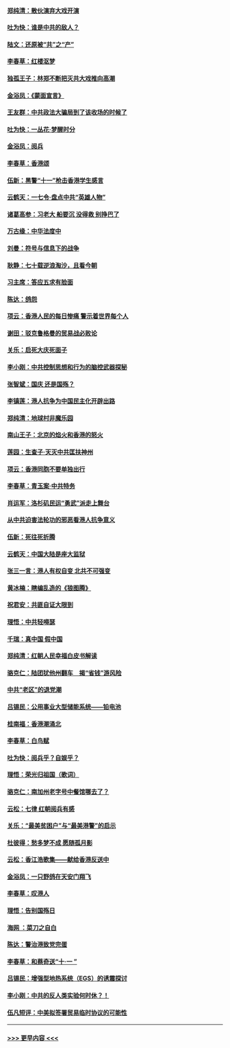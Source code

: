 #### [郑纯清：散伙演弃大戏开演](../pages/nsc993/n11570826.md?t=10060422) 
#### [吐为快：谁是中共的敌人？](../pages/nsc993/n11570817.md?t=10060422) 
#### [陆文：还原被“共”之“产”](../pages/nsc993/n11570798.md?t=10060422) 
#### [李春草：红楼沤梦](../pages/nsc993/n11569673.md?t=10060422) 
#### [独孤王子：林郑不断把灭共大戏推向高潮](../pages/nsc993/n11569381.md?t=10060422) 
#### [金浴凤：《蒙面宣言》](../pages/nsc993/n11569368.md?t=10060422) 
#### [王友群：中共政法大骗局到了该收场的时候了](../pages/nsc993/n11568940.md?t=10060422) 
#### [吐为快：一丛花‧梦醒时分](../pages/nsc993/n11567491.md?t=10060422) 
#### [金浴凤：阅兵](../pages/nsc993/n11567454.md?t=10060422) 
#### [李春草：香港颂](../pages/nsc993/n11567444.md?t=10060422) 
#### [伍新：黑警“十一”枪击香港学生感言](../pages/nsc993/n11567426.md?t=10060422) 
#### [云鹤天：一七令‧盘点中共“英雄人物”](../pages/nsc993/n11567091.md?t=10060422) 
#### [诸葛高参：习老大 船要沉 没得救 别挣巴了](../pages/nsc993/n11566976.md?t=10060422) 
#### [万古缘：中华法度中](../pages/nsc993/n11566726.md?t=10060422) 
#### [刘曼：符号与信息下的战争](../pages/nsc993/n11564655.md?t=10060422) 
#### [耿静：七十载逆浪淘沙，且看今朝](../pages/nsc993/n11564520.md?t=10060422) 
#### [习主席：答应五求有脸面](../pages/nsc993/n11563953.md?t=10060422) 
#### [陈达：鸽怨](../pages/nsc993/n11561879.md?t=10060422) 
#### [项云：香港人民的每日惨痛  警示着世界每个人](../pages/nsc993/n11559273.md?t=10060422) 
#### [谢田：驳克鲁格曼的贸易战必败论](../pages/nsc993/n11555840.md?t=10060422) 
#### [关乐：启死大庆死面子](../pages/nsc993/n11556823.md?t=10060422) 
#### [李小刚：中共控制思想和行为的脑控武器探秘](../pages/nsc993/n11556776.md?t=10060422) 
#### [张智斌：国庆  还是国殇？](../pages/nsc993/n11556617.md?t=10060422) 
#### [李镇莲：港人抗争为中国民主化开辟出路](../pages/nsc993/n11556570.md?t=10060422) 
#### [郑纯清：地球村非魔乐园](../pages/nsc993/n11555415.md?t=10060422) 
#### [南山王子：北京的焰火和香港的怒火](../pages/nsc993/n11555318.md?t=10060422) 
#### [莲园：生查子·天灭中共匡扶神州](../pages/nsc993/n11555302.md?t=10060422) 
#### [项云：香港同胞不要单独出行](../pages/nsc993/n11555276.md?t=10060422) 
#### [李春草：青玉案‧中共特务](../pages/nsc993/n11552356.md?t=10060422) 
#### [肖运军：洛杉矶民运“勇武”派走上舞台](../pages/nsc993/n11551595.md?t=10060422) 
#### [从中共迫害法轮功的邪恶看港人抗争意义](../pages/nsc993/n11540858.md?t=10060422) 
#### [伍新：死往死折腾](../pages/nsc993/n11550174.md?t=10060422) 
#### [云鹤天：中国大陆是座大监狱](../pages/nsc993/n11550155.md?t=10060422) 
#### [张三一言：港人有权自变 北共不可强变](../pages/nsc993/n11550132.md?t=10060422) 
#### [黄冰楠：瞎编乱造的《狼图腾》](../pages/nsc993/n11550082.md?t=10060422) 
#### [祝君安：共匪自证大限到](../pages/nsc993/n11550041.md?t=10060422) 
#### [理悟：中共轻嘚瑟](../pages/nsc993/n11547978.md?t=10060422) 
#### [千瑞：真中国 假中国](../pages/nsc993/n11547865.md?t=10060422) 
#### [郑纯清：红朝人民幸福白皮书解读](../pages/nsc993/n11547499.md?t=10060422) 
#### [骆克仁：陆团犹他州翻车　揭“省钱”游风险](../pages/nsc993/n11546977.md?t=10060422) 
#### [中共“老区”的退党潮](../pages/nsc993/n11545995.md?t=10060422) 
#### [吕锡民：公用事业大型储能系统——铅电池](../pages/nsc993/n11545701.md?t=10060422) 
#### [桂南福：香港潮涌北](../pages/nsc993/n11545682.md?t=10060422) 
#### [李春草：白鸟赋](../pages/nsc993/n11545663.md?t=10060422) 
#### [吐为快：阅兵乎？自娱乎？](../pages/nsc993/n11545625.md?t=10060422) 
#### [理悟：荣光归祖国（歌词）](../pages/nsc993/n11545616.md?t=10060422) 
#### [骆克仁：南加州老字号中餐馆哪去了？](../pages/nsc993/n11545120.md?t=10060422) 
#### [云松：七律 红朝阅兵有感](../pages/nsc993/n11542394.md?t=10060422) 
#### [关乐：“最美贫困户”与“最美港警”的启示](../pages/nsc993/n11542252.md?t=10060422) 
#### [杜彼得：愁多梦不成 愿随孤月影](../pages/nsc993/n11540296.md?t=10060422) 
#### [云松：香江浩歌集——献给香港反送中](../pages/nsc993/n11540149.md?t=10060422) 
#### [金浴凤：一只野鸽在天安门翔飞](../pages/nsc993/n11540280.md?t=10060422) 
#### [李春草：叹港人](../pages/nsc993/n11540119.md?t=10060422) 
#### [理悟：告别国殇日](../pages/nsc993/n11539610.md?t=10060422) 
#### [海网 ：菜刀之自白](../pages/nsc993/n11539597.md?t=10060422) 
#### [陈达：警治港致党完蛋](../pages/nsc993/n11538127.md?t=10060422) 
#### [李春草：和蔡奇送“十·一 ”](../pages/nsc993/n11537810.md?t=10060422) 
#### [吕锡民：增强型地热系统（EGS）的诱震探讨](../pages/nsc993/n11537765.md?t=10060422) 
#### [李小刚：中共的反人类实验何时休？！](../pages/nsc993/n11537669.md?t=10060422) 
#### [伍凡短评：中美拟签署贸易临时协议的可能性](../pages/nsc993/n11536773.md?t=10060422) 

----
#### [ >>> 更早内容 <<< ](../indexes/nsc993-earlier.md)
